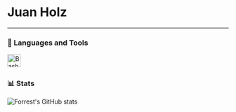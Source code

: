 # Juan Holz

---

### 🧰 Languages and Tools

<img align="left" alt="Bash" width="30px" style="padding-right:10px;" src="https://devicon-website.vercel.app/api/csharp/original.svg"></img>
<br />

#

### 📊 Stats

![Forrest's GitHub stats](https://github-readme-stats.vercel.app/api?username=forrestknight&show_icons=true&theme=gruvbox)

<!-- ![Anurag's GitHub stats](https://github-readme-stats.vercel.app/api?username=juanholzg&show_icons=true&theme=radical) -->

